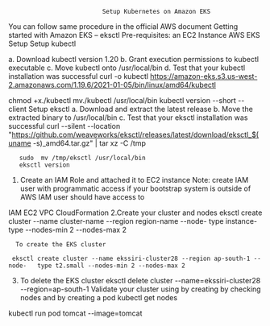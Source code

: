                               Setup Kubernetes on Amazon EKS

You can follow same procedure in the official AWS document Getting started with Amazon EKS – eksctl
Pre-requisites:
an EC2 Instance
AWS EKS Setup
Setup kubectl

a. Download kubectl version 1.20
b. Grant execution permissions to kubectl executable
c. Move kubectl onto /usr/local/bin
d. Test that your kubectl installation was successful
curl -o kubectl https://amazon-eks.s3.us-west-2.amazonaws.com/1.19.6/2021-01-05/bin/linux/amd64/kubectl

chmod +x./kubectl
mv./kubectl /usr/local/bin 
      kubectl version --short --client
Setup eksctl
a. Download and extract the latest release
b. Move the extracted binary to /usr/local/bin
c. Test that your eksctl installation was successful
curl --silent --location "https://github.com/weaveworks/eksctl/releases/latest/download/eksctl_$(uname -s)_amd64.tar.gz" | tar xz -C /tmp

       sudo  mv /tmp/eksctl /usr/local/bin
       eksctl version
1.	Create an IAM Role and attached it to EC2 instance
Note: create IAM user with programmatic access if your bootstrap system is outside of AWS
IAM user should have access to

IAM
EC2
VPC
CloudFormation
2.Create your cluster and nodes
eksctl create cluster --name cluster-name --region region-name --node-        type instance-type --nodes-min 2 --nodes-max 2  


      To create the EKS cluster

     eksctl create cluster --name ekssiri-cluster28 --region ap-south-1 --node-   type t2.small --nodes-min 2 --nodes-max 2

 
 
3.   To delete the EKS cluster
eksctl delete cluster --name=ekssiri-cluster28 --region=ap-south-1
Validate your cluster using by creating by checking nodes and by creating a pod
kubectl get nodes

kubectl run pod tomcat --image=tomcat 
  
